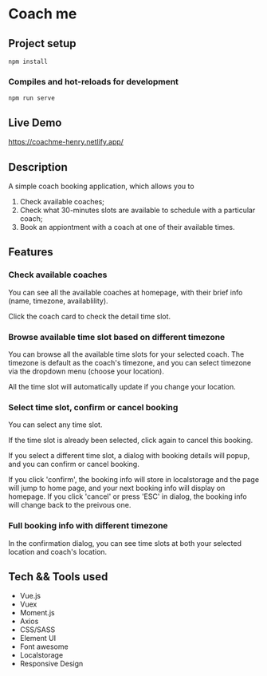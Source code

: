 # Coach me

## Project setup

```
npm install
```

### Compiles and hot-reloads for development

```
npm run serve
```

## Live Demo

https://coachme-henry.netlify.app/

## Description

A simple coach booking application, which allows you to

1. Check available coaches;
2. Check what 30-minutes slots are available to schedule with a particular coach;
3. Book an appiontment with a coach at one of their available times.

## Features

### Check available coaches

You can see all the available coaches at homepage, with their brief info (name, timezone, availablility).

Click the coach card to check the detail time slot.

### Browse available time slot based on different timezone

You can browse all the available time slots for your selected coach.
The timezone is default as the coach's timezone, and you can select timezone via the dropdown menu (choose your location).

All the time slot will automatically update if you change your location.

### Select time slot, confirm or cancel booking

You can select any time slot.

If the time slot is already been selected, click again to cancel this booking.

If you select a different time slot, a dialog with booking details will popup, and you can confirm or cancel booking.

If you click 'confirm', the booking info will store in localstorage and the page will jump to home page, and your next booking info will display on homepage. If you click 'cancel' or press 'ESC' in dialog, the booking info will change back to the preivous one.

### Full booking info with different timezone

In the confirmation dialog, you can see time slots at both your selected location and coach's location.

## Tech && Tools used

- Vue.js
- Vuex
- Moment.js
- Axios
- CSS/SASS
- Element UI
- Font awesome
- Localstorage
- Responsive Design
